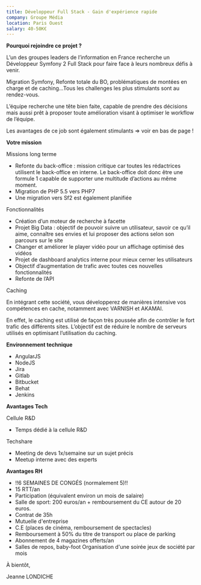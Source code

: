 ```yaml
---
title: Développeur Full Stack - Gain d'expérience rapide
company: Groupe Média
location: Paris Ouest
salary: 40-50K€
---
```


<strong>Pourquoi rejoindre ce projet ?</strong>

L’un des groupes leaders de l’information en France recherche un Développeur Symfony 2 Full Stack pour faire face à leurs nombreux défis à venir.
 
Migration Symfony, Refonte totale du BO, problématiques de montées en charge et de caching...Tous les challenges les plus stimulants sont au rendez-vous.
 
L’équipe recherche une tête bien faite, capable de prendre des décisions mais aussi prêt à proposer toute amélioration visant à optimiser le workflow de l’équipe.
 
Les avantages de ce job sont également stimulants => voir en bas de page !

<strong>Votre mission</strong>

Missions long terme
 
- Refonte du back-office : mission critique car toutes les rédactrices utilisent le back-office en interne. Le back-office doit donc être une formule 1 capable de supporter une multitude d’actions au même moment.
- Migration de PHP 5.5 vers PHP7
- Une migration vers Sf2 est également planifiée
 
Fonctionnalités
 
- Création d’un moteur de recherche à facette
- Projet Big Data : objectif de pouvoir suivre un utilisateur, savoir ce qu’il aime, connaître ses envies et lui proposer des actions selon son parcours sur le site
- Changer et améliorer le player vidéo pour un affichage optimisé des vidéos
- Projet de dashboard analytics interne pour mieux cerner les utilisateurs
- Objectif d’augmentation de trafic avec toutes ces nouvelles fonctionnalités
- Refonte de l’API
 
Caching
 
En intégrant cette société, vous développerez de manières intensive vos compétences en cache, notamment avec VARNISH et AKAMAI.

En effet, le caching est utilisé de façon très poussée afin de contrôler le fort trafic des différents sites. L’objectif est de réduire le nombre de serveurs utilisés en optimisant l’utilisation du caching.

<strong>Environnement technique</strong>

- AngularJS
- NodeJS
- Jira
- Gitlab
- Bitbucket
- Behat
- Jenkins

<strong>Avantages Tech</strong>

Cellule R&D
 
- Temps dédié à la cellule R&D
 
Techshare
 
- Meeting de devs 1x/semaine sur un sujet précis 
- Meetup interne avec des experts

<strong>Avantages RH </strong>
 
- !!6 SEMAINES DE CONGÉS (normalement 5)!!
- 15 RTT/an
- Participation (équivalent environ un mois de salaire)
- Salle de sport: 200 euros/an + remboursement du CE autour de 20 euros.
- Contrat de 35h
- Mutuelle d'entreprise
- C.E (places de cinéma, remboursement de spectacles)
- Remboursement à 50% du titre de transport ou place de parking
- Abonnement de 4 magazines offerts/an
- Salles de repos, baby-foot
Organisation d'une soirée jeux de société par mois


À bientôt,

Jeanne LONDICHE